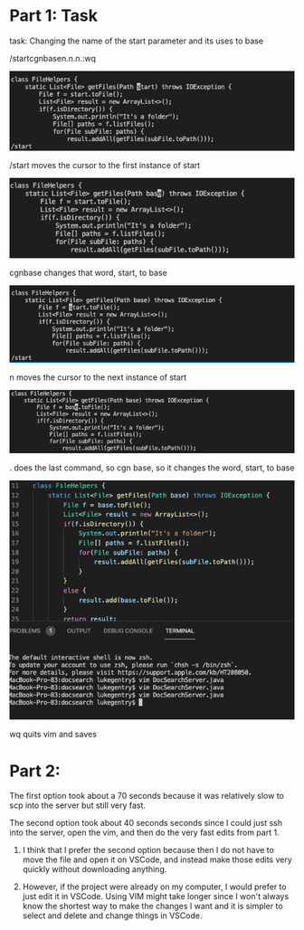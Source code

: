 # Part 1: Task

task: Changing the name of the start parameter and its uses to base

/start<enter>cgnbase<esc>n.n.n.:wq<enter>

![Image](/week-7-lab-report-images/1.png)

  /start<enter> moves the cursor to the first instance of start
  
![Image](/week-7-lab-report-images/2.png)

  cgnbase<esc> changes that word, start, to base
  
![Image](/week-7-lab-report-images/3.png)

  n moves the cursor to the next instance of start
  
![Image](/week-7-lab-report-images/4.png)

  . does the last command, so cgn base, so it changes the word, start, to base
  
![Image](/week-7-lab-report-images/5.png)

  wq<enter> quits vim and saves
  
# Part 2: 

  The first option took about a 70 seconds because it was relatively slow to scp into the server but still very fast.
  
  The second option took about 40 seconds seconds since I could just ssh into the server, open the vim, and then do the very fast edits from part 1.
  
  1) I think that I prefer the second option because then I do not have to move the file and open it on VSCode, 
  and instead make those edits very quickly without downloading anything.
  
  2) However, if the project were already on my computer, I would prefer to just edit it in VSCode. Using VIM might take longer since 
  I won't always know the shortest way to make the changes I want and it is simpler to select and delete and change things in VSCode.

